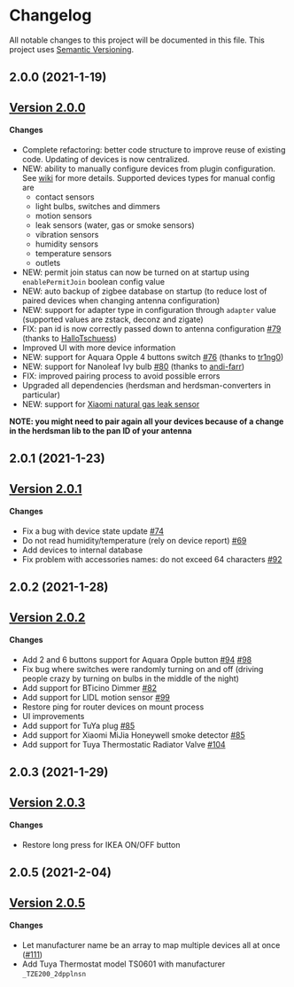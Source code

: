 # Changelog

All notable changes to this project will be documented in this file. This project uses [Semantic Versioning](https://semver.org/).

## 2.0.0 (2021-1-19)

## [Version 2.0.0](https://github.com/madchicken/homebridge-zigbee-nt/compare/v1.1.2...v2.0.0)

#### Changes

- Complete refactoring: better code structure to improve reuse of existing code. Updating of devices is now centralized.
- NEW: ability to manually configure devices from plugin configuration. See [wiki](https://github.com/madchicken/homebridge-zigbee-nt/wiki/Add-new-devices-in-configuration) for more details. Supported devices types for manual config are
  - contact sensors
  - light bulbs, switches and dimmers
  - motion sensors
  - leak sensors (water, gas or smoke sensors)
  - vibration sensors
  - humidity sensors
  - temperature sensors
  - outlets
- NEW: permit join status can now be turned on at startup using `enablePermitJoin` boolean config value
- NEW: auto backup of zigbee database on startup (to reduce lost of paired devices when changing antenna configuration)
- NEW: support for adapter type in configuration through `adapter` value (supported values are zstack, deconz and zigate)
- FIX: pan id is now correctly passed down to antenna configuration [#79](https://github.com/madchicken/homebridge-zigbee-nt/pull/79) (thanks to [HalloTschuess](https://github.com/HalloTschuess))
- Improved UI with more device information
- NEW: support for Aquara Opple 4 buttons switch [#76](https://github.com/madchicken/homebridge-zigbee-nt/pull/76) (thanks to [tr1ng0](https://github.com/tr1ng0))
- NEW: support for Nanoleaf Ivy bulb [#80](https://github.com/madchicken/homebridge-zigbee-nt/pull/80) (thanks to [andi-farr](https://github.com/andi-farr))
- FIX: improved pairing process to avoid possible errors
- Upgraded all dependencies (herdsman and herdsman-converters in particular)
- NEW: support for [Xiaomi natural gas leak sensor](https://www.zigbee2mqtt.io/devices/JTQJ-BF-01LM_BW.html)

**NOTE: you might need to pair again all your devices because of a change in the herdsman lib to the pan ID of your antenna**

## 2.0.1 (2021-1-23)

## [Version 2.0.1](https://github.com/madchicken/homebridge-zigbee-nt/compare/v2.0.0...v2.0.1)

#### Changes

- Fix a bug with device state update [#74](https://github.com/madchicken/homebridge-zigbee-nt/issues/74)
- Do not read humidity/temperature (rely on device report) [#69](https://github.com/madchicken/homebridge-zigbee-nt/issues/69)
- Add devices to internal database
- Fix problem with accessories names: do not exceed 64 characters [#92](https://github.com/madchicken/homebridge-zigbee-nt/issues/92)

## 2.0.2 (2021-1-28)

## [Version 2.0.2](https://github.com/madchicken/homebridge-zigbee-nt/compare/v2.0.1...v2.0.2)

#### Changes

- Add 2 and 6 buttons support for Aquara Opple button [#94](https://github.com/madchicken/homebridge-zigbee-nt/pull/94) [#98](https://github.com/madchicken/homebridge-zigbee-nt/pull/98)
- Fix bug where switches were randomly turning on and off (driving people crazy by turning on bulbs in the middle of the night)
- Add support for BTicino Dimmer [#82](https://github.com/madchicken/homebridge-zigbee-nt/issues/82)
- Add support for LIDL motion sensor [#99](https://github.com/madchicken/homebridge-zigbee-nt/issues/99)
- Restore ping for router devices on mount process
- UI improvements
- Add support for TuYa plug [#85](https://github.com/madchicken/homebridge-zigbee-nt/issues/85)
- Add support for Xiaomi MiJia Honeywell smoke detector [#85](https://github.com/madchicken/homebridge-zigbee-nt/issues/85)
- Add support for Tuya Thermostatic Radiator Valve [#104](https://github.com/madchicken/homebridge-zigbee-nt/pull/104)

## 2.0.3 (2021-1-29)

## [Version 2.0.3](https://github.com/madchicken/homebridge-zigbee-nt/compare/v2.0.2...v2.0.3)

#### Changes

- Restore long press for IKEA ON/OFF button

## 2.0.5 (2021-2-04)

## [Version 2.0.5](https://github.com/madchicken/homebridge-zigbee-nt/compare/v2.0.3...v2.0.5)

#### Changes

- Let manufacturer name be an array to map multiple devices all at once ([#111](https://github.com/madchicken/homebridge-zigbee-nt/pull/111))
- Add Tuya Thermostat model TS0601 with manufacturer `_TZE200_2dpplnsn`
